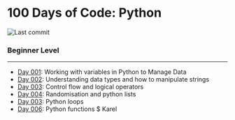 # 100 Days of Code: Python
![Last commit](https://img.shields.io/github/last-commit/mfsuzigan/100_days_of_code_python.svg)

### Beginner Level
___


- [Day 001](/day001): Working with variables in Python to Manage Data
- [Day 002](/day002): Understanding data types and how to manipulate strings
- [Day 003](/day003): Control flow and logical operators
- [Day 004](/day004): Randomisation and python lists
- [Day 003](/day005): Python loops
- [Day 006](/day006): Python functions $ Karel

